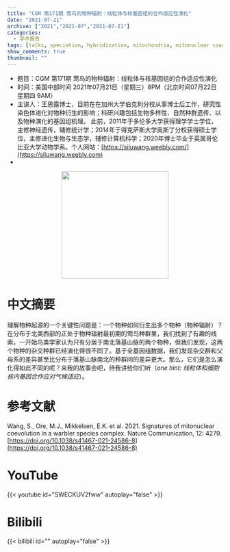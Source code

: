 ```yaml
---
title: "CGM 第171期 莺鸟的物种辐射：线粒体与核基因组的合作适应性演化"
date: "2021-07-21"
archive: ["2021","2021-07","2021-07-21"]
categories:
  - 学术报告
tags: [talks, speciation, hybridization, mitochondria, mitonuclear coadaptation, climate adaptation]
show_comments: true
thumbnail: ""
---
```


- 题目：CGM 第171期 莺鸟的物种辐射：线粒体与核基因组的合作适应性演化
- 时间：美国中部时间 2021年07月21日（星期三）8PM（北京时间07月22日 星期四 9AM）
- 主讲人：王思露博士，目前在在加州大学伯克利分校从事博士后工作，研究性染色体进化对物种衍生的影响；科研兴趣包括生物多样性、自然种群遗传、以及物种演化的基因组机理。 此前，2011年于多伦多大学获得理学学士学位，主修神经遗传，辅修统计学；2014年于得克萨斯大学奥斯丁分校获得硕士学位，主修进化生物与生态学，辅修计算机科学；2020年博士毕业于英属哥伦比亚大学动物学系。个人网站：[https://siluwang.weebly.com/](https://siluwang.weebly.com)
- 
<div align="center">
<img src="https://i.ibb.co/pjYCsrn/US171-siluwang.jpg" height=250>
</div>

# 中文摘要

理解物种起源的一个关键性问题是：一个物种如何衍生出多个物种（物种辐射）？在分布于北美西部的正处于物种辐射最初期的莺鸟种群里，我们找到了有趣的线索。一开始鸟类学家认为只有分居于南北落基山脉的两个物种，但我们发现，这两个物种的杂交种群已经演化得很不同了。基于全基因组数据，我们发现杂交群和父母系的差异甚至比分布于落基山脉南北的种群间的差异更大。那么，它们是怎么演化得如此不同的呢？来我的故事会吧，待我讲给你们听（*one hint: 线粒体和细胞核内基因合作应对气候适应*）。



# 参考文献

Wang, S., Ore, M.J., Mikkelsen, E.K. et al. 2021. Signatures of mitonuclear coevolution in a warbler species complex. Nature Communication, 12: 4279. [https://doi.org/10.1038/s41467-021-24586-8](https://doi.org/10.1038/s41467-021-24586-8)


# YouTube

{{< youtube id="SWECKUV2fww" autoplay="false" >}}

# Bilibili

{{< bilibili id="" autoplay="false" >}}
